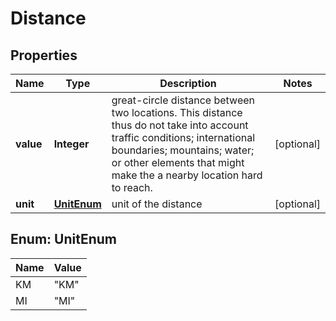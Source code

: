 # Distance

## Properties
Name | Type | Description | Notes
------------ | ------------- | ------------- | -------------
**value** | **Integer** | great-circle distance between two locations. This distance thus do not take into account traffic conditions; international boundaries; mountains; water; or other elements that might make the a nearby location hard to reach. |  [optional]
**unit** | [**UnitEnum**](#UnitEnum) | unit of the distance |  [optional]

<a name="UnitEnum"></a>
## Enum: UnitEnum
Name | Value
---- | -----
KM | &quot;KM&quot;
MI | &quot;MI&quot;
